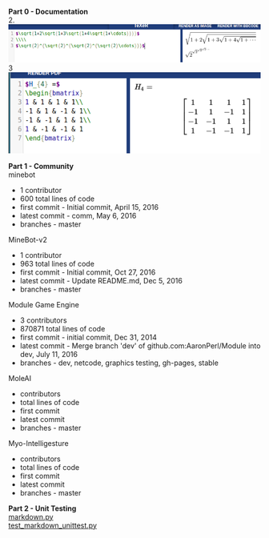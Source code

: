 **Part 0 - Documentation**<br>
2.<br>
![latex equations](screenshot-area-2017-02-15-222715.png)<br>
3<br>
![latex matrix](screenshot-area-2017-02-15-224442.png)

**Part 1 - Community**<br>
minebot
* 1 contributor
* 600 total lines of code
* first commit - Initial commit, April 15, 2016
* latest commit - comm, May 6, 2016
* branches - master

MineBot-v2
* 1 contributor
* 963 total lines of code
* first commit - Initial commit, Oct 27, 2016
* latest commit - Update README.md, Dec 5, 2016
* branches - master

Module Game Engine
* 3 contributors
* 870871 total lines of code
* first commit - initial commit, Dec 31, 2014
* latest commit - Merge branch 'dev' of github.com:AaronPerl/Module into dev, July 11, 2016
* branches - dev, netcode, graphics testing, gh-pages, stable

MoleAI
* contributors
* total lines of code
* first commit
* latest commit
* branches - master

Myo-Intelligesture
* contributors
* total lines of code
* first commit
* latest commit
* branches - master

**Part 2 - Unit Testing**<br>
[markdown.py](https://github.com/shanalily/markdown.py/blob/master/markdown.py)<br>
[test_markdown_unittest.py](https://github.com/shanalily/markdown.py/blob/master/test_markdown_unittest.py)
